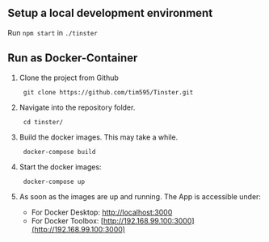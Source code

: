 ## Setup a local development environment
Run ``` npm start ``` in ```./tinster```

## Run as Docker-Container

1. Clone the project from Github

        git clone https://github.com/tim595/Tinster.git

2. Navigate into the repository folder.

        cd tinster/

3. Build the docker images. This may take a while.

        docker-compose build

4. Start the docker images:

        docker-compose up

5. As soon as the images are up and running. The App is accessible under:
    - For Docker Desktop:
        [http://localhost:3000](http://localhost:3000)
    - For Docker Toolbox:
        [http://192.168.99.100:3000](http://192.168.99.100:3000)
